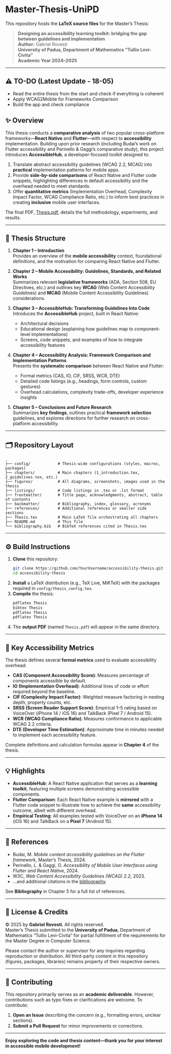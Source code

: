 # Master-Thesis-UniPD

This repository hosts the **LaTeX source files** for the Master’s Thesis:

> **Designing an accessibility learning toolkit: bridging the gap between guidelines and implementation**  
> **Author:** Gabriel Rovesti  
> **University of Padua, Department of Mathematics “Tullio Levi-Civita”**  
> **Academic Year 2024–2025**

---

## ⚠️ TO-DO (Latest Update - 18-05)
- Read the entire thesis from the start and check if everything is coherent
- Apply WCAG2Mobile for Frameworks Comparison
- Build the app and check compliance

## ✨ Overview

This thesis conducts a **comparative analysis** of two popular cross-platform frameworks—**React Native** and **Flutter**—with respect to **accessibility** implementation. Building upon prior research (including Budai’s work on Flutter accessibility and Perinello & Gaggi’s comparative study), this project introduces **AccessibleHub**, a developer-focused toolkit designed to:

1. Translate abstract accessibility guidelines (WCAG 2.2, MCAG) into **practical** implementation patterns for mobile apps.
2. Provide **side-by-side comparisons** of React Native and Flutter code snippets, highlighting differences in default accessibility and the overhead needed to meet standards.
3. Offer **quantitative metrics** (Implementation Overhead, Complexity Impact Factor, WCAG Compliance Ratio, etc.) to inform best practices in creating **inclusive** mobile user interfaces.

The final PDF, [Thesis.pdf](./Thesis.pdf), details the full methodology, experiments, and results.

---

## 📑 Thesis Structure

1. **Chapter 1 – Introduction**  
   Provides an overview of the **mobile accessibility** context, foundational definitions, and the motivation for comparing React Native and Flutter.

2. **Chapter 2 – Mobile Accessibility: Guidelines, Standards, and Related Works**  
   Summarizes relevant **legislative frameworks** (ADA, Section 508, EU Directives, etc.) and outlines key **WCAG** (Web Content Accessibility Guidelines) and **MCAG** (Mobile Content Accessibility Guidelines) considerations.

3. **Chapter 3 – AccessibleHub: Transforming Guidelines Into Code**  
   Introduces the **AccessibleHub** project, built in React Native:
   - Architectural decisions  
   - Educational design (explaining how guidelines map to component-level implementations)  
   - Screens, code snippets, and examples of how to integrate accessibility features  

4. **Chapter 4 – Accessibility Analysis: Framework Comparison and Implementation Patterns**  
   Presents the **systematic comparison** between React Native and Flutter:
   - Formal metrics (CAS, IO, CIF, SRSS, WCR, DTE)  
   - Detailed code listings (e.g., headings, form controls, custom gestures)  
   - Overhead calculations, complexity trade-offs, developer experience insights  

5. **Chapter 5 – Conclusions and Future Research**  
   Summarizes **key findings**, outlines practical **framework selection** guidelines, and explores directions for further research on cross-platform accessibility.

---

## 🗂️ Repository Layout

```
.
├── config/            # Thesis-wide configurations (styles, macros, packages)
├── chapters/          # Main chapters (1_introduction.tex, 2_guidelines.tex, etc.)
├── figures/           # All diagrams, screenshots, images used in the thesis
├── listings/          # Code listings in .tex or .lst format
├── frontmatter/       # Title page, acknowledgments, abstract, table of contents
├── backmatter/        # Bibliography, index, glossary, acronyms
├── references/        # Additional references or smaller side sections
├── Thesis.tex         # Main LaTeX file orchestrating all chapters
├── README.md          # This file
└── bibliography.bib   # BibTeX references cited in Thesis.tex
```

---

## ⚙️ Build Instructions

1. **Clone** this repository:
   ```bash
   git clone https://github.com/YourUsername/accessibility-thesis.git
   cd accessibility-thesis
   ```
2. **Install** a LaTeX distribution (e.g., TeX Live, MiKTeX) with the packages required in `config/thesis_config.tex`.
3. **Compile** the thesis:
   ```bash
   pdflatex Thesis
   bibtex Thesis
   pdflatex Thesis
   pdflatex Thesis
   ```
4. The **output PDF** (named `Thesis.pdf`) will appear in the same directory.

---

## 📐 Key Accessibility Metrics

The thesis defines several **formal metrics** used to evaluate accessibility overhead:

- **CAS (Component Accessibility Score)**: Measures percentage of components accessible by default.  
- **IO (Implementation Overhead)**: Additional lines of code or effort required beyond the baseline.  
- **CIF (Complexity Impact Factor)**: Weighted measure factoring in nesting depth, property counts, etc.  
- **SRSS (Screen Reader Support Score)**: Empirical 1–5 rating based on VoiceOver (iPhone 14 / iOS 16) and TalkBack (Pixel 7 / Android 15).  
- **WCR (WCAG Compliance Ratio)**: Measures conformance to applicable WCAG 2.2 criteria.  
- **DTE (Developer Time Estimation)**: Approximate time in minutes needed to implement each accessibility feature.

Complete definitions and calculation formulas appear in **Chapter 4** of the thesis.

---

## 💡 Highlights

- **AccessibleHub**: A React Native application that serves as a **learning toolkit**, featuring multiple screens demonstrating accessible components.  
- **Flutter Comparison**: Each React Native example is **mirrored** with a Flutter code snippet to illustrate how to achieve the **same** accessibility outcome, albeit with different overhead.  
- **Empirical Testing**: All examples tested with VoiceOver on an **iPhone 14** (iOS 16) and TalkBack on a **Pixel 7** (Android 15).

---

## 🔖 References

- Budai, M. *Mobile content accessibility guidelines on the Flutter framework*, Master’s Thesis, 2024.  
- Perinello, L. & Gaggi, O. *Accessibility of Mobile User Interfaces using Flutter and React Native*, 2024.  
- W3C, *Web Content Accessibility Guidelines (WCAG) 2.2*, 2023.  
- ...and additional citations in the [bibliography](./bibliography.bib).

See **Bibliography** in Chapter 5 for a full list of references.

---

## 📄 License & Credits

© 2025 by **Gabriel Rovesti**. All rights reserved.  
Master’s Thesis submitted to the **University of Padua**, Department of Mathematics “Tullio Levi-Civita” for partial fulfillment of the requirements for the Master Degree in Computer Science.

Please contact the author or supervisor for any inquiries regarding reproduction or distribution. All third-party content in this repository (figures, packages, libraries) remains property of their respective owners.

---

## 🤝 Contributing

This repository primarily serves as an **academic deliverable**. However, contributions such as typo fixes or clarifications are welcome. To contribute:

1. **Open an Issue** describing the concern (e.g., formatting errors, unclear sections).
2. **Submit a Pull Request** for minor improvements or corrections.

---

**Enjoy exploring the code and thesis content—thank you for your interest in **accessible mobile development**!**
